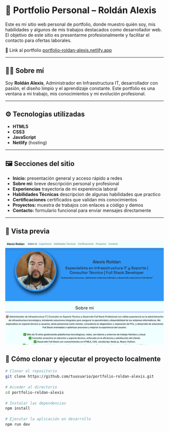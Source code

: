 # 💼 Portfolio Personal – Roldán Alexis

Este es mi sitio web personal de portfolio, donde muestro quién soy, mis habilidades y algunos de mis trabajos destacados como desarrollador web. El objetivo de este sitio es presentarme profesionalmente y facilitar el contacto para ofertas laborales.

🔗 Link al portfolio [portfolio-roldan-alexis.netlify.app](https://portfolio-roldan-alexis.netlify.app/)

---

## 🧑‍💻 Sobre mí

Soy **Roldán Alexis**, Administrador en Infraestructura IT, desarrollador con pasión, el diseño limpio y el aprendizaje constante. Este portfolio es una ventana a mi trabajo, mis conocimientos y mi evolución profesional.

---

## ⚙️ Tecnologías utilizadas

- **HTML5**  
- **CSS3**  
- **JavaScript**  
- **Netlify** (hosting)

---

## 🖼 Secciones del sitio

- **Inicio:** presentación general y acceso rápido a redes
- **Sobre mí:** breve descripción personal y profesional
- **Experiencias** trayectoria de mi expereincia laboral
- **Habilidades Técnicas** descripcion de algunas habilidades que practico
- **Certificaciones** certificados que validan mis conocimientos
- **Proyectos:** muestra de trabajos con enlaces a código y demos
- **Contacto:** formulario funcional para enviar mensajes directamente

---

## 📸 Vista previa

![preview](./assets/images/preview.png)

## 🧪 Cómo clonar y ejecutar el proyecto localmente

```bash
# Clonar el repositorio
git clone https://github.com/tuusuario/portfolio-roldan-alexis.git

# Acceder al directorio
cd portfolio-roldan-alexis

# Instalar las dependencias
npm install

# Ejecutar la aplicación en desarrollo
npm run dev
